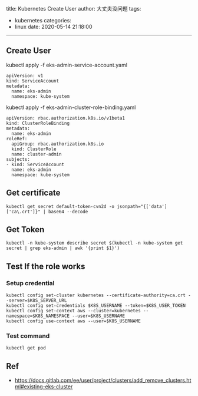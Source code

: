 title: Kubernetes Create User
author: 大丈夫没问题
tags:
  - kubernetes
categories:
  - linux
date: 2020-05-14 21:18:00
---
## Create User

kubectl apply -f eks-admin-service-account.yaml

```
apiVersion: v1
kind: ServiceAccount
metadata:
  name: eks-admin
  namespace: kube-system
```

kubectl apply -f eks-admin-cluster-role-binding.yaml

```
apiVersion: rbac.authorization.k8s.io/v1beta1
kind: ClusterRoleBinding
metadata:
  name: eks-admin
roleRef:
  apiGroup: rbac.authorization.k8s.io
  kind: ClusterRole
  name: cluster-admin
subjects:
- kind: ServiceAccount
  name: eks-admin
  namespace: kube-system
```

## Get certificate

```
kubectl get secret default-token-cvn2d -o jsonpath="{['data']['ca\.crt']}" | base64 --decode
```

## Get Token

```
kubectl -n kube-system describe secret $(kubectl -n kube-system get secret | grep eks-admin | awk '{print $1}')
```


## Test If the role works

### Setup credential
```
kubectl config set-cluster kubernetes --certificate-authority=ca.crt --server=$K8S_SERVER_URL
kubectl config set-credentials $K8S_USERNAME --token=$K8S_USER_TOKEN
kubectl config set-context aws --cluster=kubernetes --namespace=$K8S_NAMESPACE --user=$K8S_USERNAME
kubectl config use-context aws --user=$K8S_USERNAME
```

### Test command
```
kubectl get pod
```

## Ref

* https://docs.gitlab.com/ee/user/project/clusters/add_remove_clusters.html#existing-eks-cluster